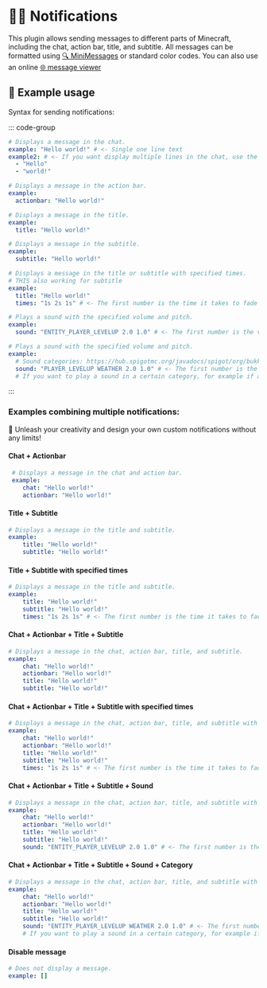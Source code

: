 # 💬🔔 Notifications

This plugin allows sending messages to different parts of Minecraft, including the chat, action bar, title, and
subtitle. All messages can be formatted using [🔍 MiniMessages](https://docs.adventure.kyori.net/minimessage/format.html) or standard color codes. You can also
use an online [🌐 message viewer](https://webui.adventure.kyori.net/)

## 📝 Example usage
Syntax for sending notifications:

::: code-group

```yaml [Chat + Multiline chat]
# Displays a message in the chat.
example: "Hello world!" # <- Single one line text
example2: # <- If you want display multiple lines in the chat, use the following syntax:
  - "Hello"
  - "world!" 
```

```yaml [Actionbar]
# Displays a message in the action bar.
example:
  actionbar: "Hello world!"
```

```yaml [Title]
# Displays a message in the title.
example:
  title: "Hello world!"
```

```yaml [Subtitle]
# Displays a message in the subtitle.
example:
  subtitle: "Hello world!"
```

```yaml [Title with times]
# Displays a message in the title or subtitle with specified times.
# THIS also working for subtitle
example:
  title: "Hello world!"
  times: "1s 2s 1s" # <- The first number is the time it takes to fade in, the second is the time it takes to stay on the screen, and the third is the time it takes to fade out.
```

```yaml [Sounds]
# Plays a sound with the specified volume and pitch.
example:
  sound: "ENTITY_PLAYER_LEVELUP 2.0 1.0" # <- The first number is the volume, the second is the pitch.
```

 
```yaml [Sounds + Category]
# Plays a sound with the specified volume and pitch.
example:
  # Sound categories: https://hub.spigotmc.org/javadocs/spigot/org/bukkit/SoundCategory.html
  sound: "PLAYER_LEVELUP WEATHER 2.0 1.0" # <- The first number is the volume, the second is the pitch.
  # If you want to play a sound in a certain category, for example if a player has the sound category "WEATHER" in the game settings set to 0%, the sound will not play.
```

:::

### Examples combining multiple notifications:
👑 Unleash your creativity and design your own custom notifications without any limits!

#### Chat + Actionbar
```yaml
 # Displays a message in the chat and action bar.
 example:
    chat: "Hello world!"
    actionbar: "Hello world!"
```

#### Title + Subtitle
```yaml 
# Displays a message in the title and subtitle.
example: 
    title: "Hello world!"
    subtitle: "Hello world!"
```

#### Title + Subtitle with specified times
```yaml
# Displays a message in the title and subtitle.
example: 
    title: "Hello world!"
    subtitle: "Hello world!"
    times: "1s 2s 1s" # <- The first number is the time it takes to fade in, the second is the time it takes to stay on the screen, and the third is the time it takes to fade out.
```

#### Chat + Actionbar + Title + Subtitle
```yaml 
# Displays a message in the chat, action bar, title, and subtitle.
example: 
    chat: "Hello world!"
    actionbar: "Hello world!"
    title: "Hello world!"
    subtitle: "Hello world!"
```

#### Chat + Actionbar + Title + Subtitle with specified times
```yaml 
# Displays a message in the chat, action bar, title, and subtitle with specified times for title and subtitle
example: 
    chat: "Hello world!"
    actionbar: "Hello world!"
    title: "Hello world!"
    subtitle: "Hello world!"
    times: "1s 2s 1s" # <- The first number is the time it takes to fade in, the second is the time it takes to stay on the screen, and the third is the time it takes to fade out.
```

#### Chat + Actionbar + Title + Subtitle + Sound
```yaml 
# Displays a message in the chat, action bar, title, and subtitle with specified times for title and subtitle
example: 
    chat: "Hello world!"
    actionbar: "Hello world!"
    title: "Hello world!"
    subtitle: "Hello world!"
    sound: "ENTITY_PLAYER_LEVELUP 2.0 1.0" # <- The first number is the volume, the second is the pitch.
```

#### Chat + Actionbar + Title + Subtitle + Sound + Category
```yaml 
# Displays a message in the chat, action bar, title, and subtitle with specified times for title and subtitle
example: 
    chat: "Hello world!"
    actionbar: "Hello world!"
    title: "Hello world!"
    subtitle: "Hello world!"
    sound: "ENTITY_PLAYER_LEVELUP WEATHER 2.0 1.0" # <- The first number is the volume, the second is the pitch.
    # If you want to play a sound in a certain category, for example if a player has the sound category "WEATHER" in the game settings set to 0%, the sound will not play.
```

#### Disable message
```yaml 
# Does not display a message.
example: [] 
```
